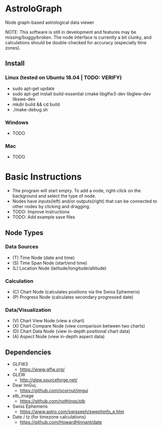 # AstroloGraph
Node graph-based astrological data viewer

NOTE: This software is still in development and features may be missing/buggy/broken. The node interface is currently a bit clunky, and calculations should be double-checked for accuracy (especially time zones).

## Install
### Linux (tested on Ubuntu 18.04 | TODO: VERIFY)
* sudo apt-get update
* sudo apt-get install build-essential cmake libglfw3-dev libglew-dev libswe-dev
* mkdir build && cd build
* ./make-debug.sh

### Windows
* TODO

### Mac
* TODO

# Basic Instructions
* The program will start empty. To add a node, right-click on the background and select the type of node.
* Nodes have inputs(left) and/or outputs(right) that can be connected to other nodes by clicking and dragging.
* TODO: Improve Instructions
* TODO: Add example save files

## Node Types

### Data Sources
* (T) Time Node (date and time)
* (S) Time Span Node (start/end time)
* (L) Location Node (latitude/longitude/altitude)
### Calculation
* (C) Chart Node (calculates positions via the Swiss Ephemeris)
* (P) Progress Node (calculates secondary progressed date)
### Data/Visualization
* (V) Chart View Node (view a chart)
* (X) Chart Compare Node (view comparison between two charts)
* (D) Chart Data Node (view in-depth positional chart data)
* (A) Aspect Node (view in-depth aspect data)


## Dependencies
* GLFW3
  * https://www.glfw.org/
* GLEW
  * http://glew.sourceforge.net/
* Dear ImGui,
  * https://github.com/ocornut/imgui
* stb_image
  * https://github.com/nothings/stb
* Swiss Ephemeris
  * https://www.astro.com/swisseph/swephinfo_e.htm
* Date / tz (for timezone calculations)
  * https://github.com/HowardHinnant/date
  
